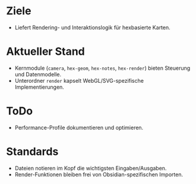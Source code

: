 # Ziele
- Liefert Rendering- und Interaktionslogik für hexbasierte Karten.

# Aktueller Stand
- Kernmodule (`camera`, `hex-geom`, `hex-notes`, `hex-render`) bieten Steuerung und Datenmodelle.
- Unterordner `render` kapselt WebGL/SVG-spezifische Implementierungen.

# ToDo
- Performance-Profile dokumentieren und optimieren.

# Standards
- Dateien notieren im Kopf die wichtigsten Eingaben/Ausgaben.
- Render-Funktionen bleiben frei von Obsidian-spezifischen Importen.
